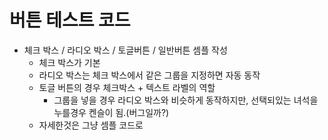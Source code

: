 # 버튼 테스트 코드
- 체크 박스 / 라디오 박스 / 토글버튼 / 일반버튼 셈플 작성
  - 체크 박스가 기본
  - 라디오 박스는 체크 박스에서 같은 그룹을 지정하면 자동 동작
  - 토글 버튼의 경우 체크박스 + 텍스트 라벨의 역할
    - 그룹을 넣을 경우 라디오 박스와 비슷하게 동작하지만, 선택되있는 녀석을 누를경우 켄슬이 됨.(버그일까?)
  - 자세한것은 그냥 셈플 코드로
  

